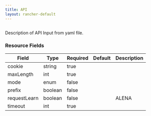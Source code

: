 ```yaml
---
title: API
layout: rancher-default
---
```


## <no value>

Description of API Input from yaml file. 
​​
### Resource Fields

Field | Type | Required | Default | Description
---|---|---|---|---
cookie | string | true | <no value> | 
maxLength | int | true | <no value> | 
mode | enum | false | <no value> | 
prefix | boolean | false | <no value> | 
requestLearn | boolean | false | <no value> | ALENA
timeout | int | true | <no value> | 

